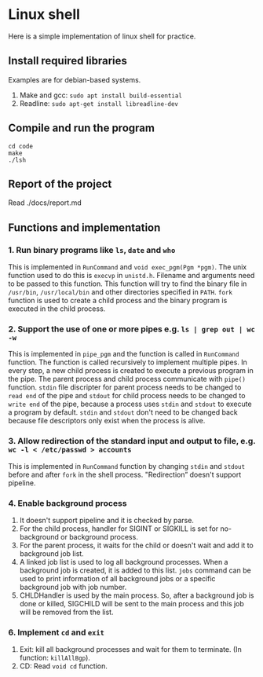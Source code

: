 # Linux shell
Here is a simple implementation of linux shell for practice.

## Install required libraries
Examples are for debian-based systems.
1. Make and gcc: ```sudo apt install build-essential```
2. Readline: ```sudo apt-get install libreadline-dev```

## Compile and run the program
```
cd code
make
./lsh
```

## Report of the project
Read ./docs/report.md

## Functions and implementation

### 1. Run binary programs like `ls`, `date` and `who`
This is implemented in `RunCommand` and `void exec_pgm(Pgm *pgm)`. The unix function used to do this is `execvp` in `unistd.h`. Filename and arguments need to be passed to this function. This function will try to find the binary file in `/usr/bin`, `/usr/local/bin` and other directories specified in `PATH`. `fork` function is used to create a child process and the binary program is executed in the child process.

### 2. Support the use of one or more pipes e.g. `ls | grep out | wc -w`
This is implemented in `pipe_pgm` and the function is called in `RunCommand` function. The function is called recursively to implement multiple pipes. In every step, a new child process is created to execute a previous program in the pipe. The parent process and child process communicate with `pipe()` function. `stdin` file discripter for parent process needs to be changed to `read end` of the pipe and `stdout` for child process needs to be changed to `write end` of the pipe, because a process uses `stdin` and `stdout` to execute a program by default. `stdin` and `stdout` don't need to be changed back because file descriptors only exist when the process is alive.

### 3. Allow redirection of the standard input and output to file, e.g. `wc -l < /etc/passwd > accounts`
This is implemented in `RunCommand` function by changing `stdin` and `stdout` before and after `fork` in the shell process. "Redirection” doesn't support pipeline.

### 4. Enable background process 
1. It doesn't support pipeline and it is checked by parse.
2. For the child process, handler for SIGINT or SIGKILL is set for no-background or background process.
3. For the parent process, it waits for the child or doesn't wait and add it to background job list.
4. A linked job list is used to log all background processes. When a background job is created, it is added to this list. `jobs` command can be used to print information of all background jobs or a specific background job with job number. 
5. CHLDHandler is used by the main process. So, after a background job is done or killed, SIGCHILD will be sent to the main process and this job will be removed from the list. 

### 6. Implement `cd` and `exit`
1. Exit: kill all background processes and wait for them to terminate. (In function: `killAllBgp`).
2. CD: Read `void cd` function.